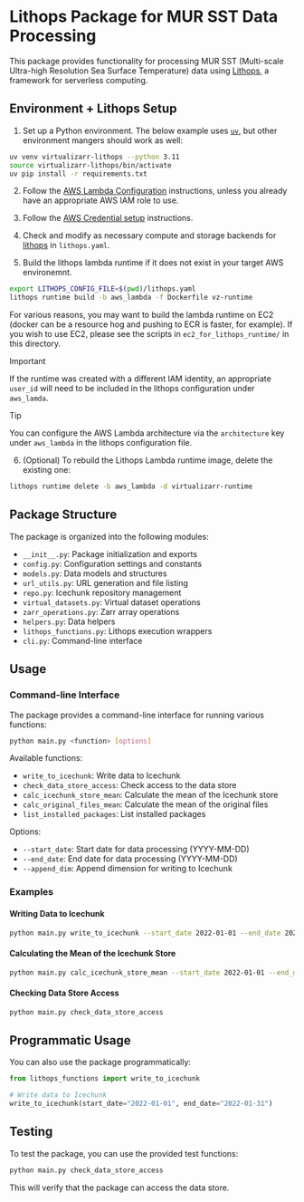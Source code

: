 # Lithops Package for MUR SST Data Processing

This package provides functionality for processing MUR SST (Multi-scale Ultra-high Resolution Sea Surface Temperature) data using [Lithops](https://lithops-cloud.github.io/), a framework for serverless computing.

## Environment + Lithops Setup

1. Set up a Python environment. The below example uses [`uv`](https://docs.astral.sh/uv/), but other environment mangers should work as well:

```sh
uv venv virtualizarr-lithops --python 3.11
source virtualizarr-lithops/bin/activate
uv pip install -r requirements.txt
```

2. Follow the [AWS Lambda Configuration](https://lithops-cloud.github.io/docs/source/compute_config/aws_lambda.html#configuration) instructions, unless you already have an appropriate AWS IAM role to use.

3. Follow the [AWS Credential setup](https://lithops-cloud.github.io/docs/source/compute_config/aws_lambda.html#aws-credential-setup) instructions.

4. Check and modify as necessary compute and storage backends for [lithops](https://lithops-cloud.github.io/docs/source/configuration.html) in `lithops.yaml`.


5. Build the lithops lambda runtime if it does not exist in your target AWS environemnt.
```bash
export LITHOPS_CONFIG_FILE=$(pwd)/lithops.yaml
lithops runtime build -b aws_lambda -f Dockerfile vz-runtime
```

For various reasons, you may want to build the lambda runtime on EC2 (docker can be a resource hog and pushing to ECR is faster, for example). If you wish to use EC2, please see the scripts in `ec2_for_lithops_runtime/` in this directory.

> [!IMPORTANT]
> If the runtime was created with a different IAM identity, an appropriate `user_id` will need to be included in the lithops configuration under `aws_lamda`.

> [!TIP]
> You can configure the AWS Lambda architecture via the `architecture` key under `aws_lambda` in the lithops configuration file.


6. (Optional) To rebuild the Lithops Lambda runtime image, delete the existing one:

```bash
lithops runtime delete -b aws_lambda -d virtualizarr-runtime
```

## Package Structure

The package is organized into the following modules:

- `__init__.py`: Package initialization and exports
- `config.py`: Configuration settings and constants
- `models.py`: Data models and structures
- `url_utils.py`: URL generation and file listing
- `repo.py`: Icechunk repository management
- `virtual_datasets.py`: Virtual dataset operations
- `zarr_operations.py`: Zarr array operations
- `helpers.py`: Data helpers
- `lithops_functions.py`: Lithops execution wrappers
- `cli.py`: Command-line interface

## Usage

### Command-line Interface

The package provides a command-line interface for running various functions:

```bash
python main.py <function> [options]
```

Available functions:

- `write_to_icechunk`: Write data to Icechunk
- `check_data_store_access`: Check access to the data store
- `calc_icechunk_store_mean`: Calculate the mean of the Icechunk store
- `calc_original_files_mean`: Calculate the mean of the original files
- `list_installed_packages`: List installed packages

Options:

- `--start_date`: Start date for data processing (YYYY-MM-DD)
- `--end_date`: End date for data processing (YYYY-MM-DD)
- `--append_dim`: Append dimension for writing to Icechunk

### Examples

#### Writing Data to Icechunk

```bash
python main.py write_to_icechunk --start_date 2022-01-01 --end_date 2022-01-02
```

#### Calculating the Mean of the Icechunk Store

```bash
python main.py calc_icechunk_store_mean --start_date 2022-01-01 --end_date 2022-01-31
```

#### Checking Data Store Access

```bash
python main.py check_data_store_access
```

## Programmatic Usage

You can also use the package programmatically:

```python
from lithops_functions import write_to_icechunk

# Write data to Icechunk
write_to_icechunk(start_date="2022-01-01", end_date="2022-01-31")
```

## Testing

To test the package, you can use the provided test functions:

```bash
python main.py check_data_store_access
```

This will verify that the package can access the data store.

